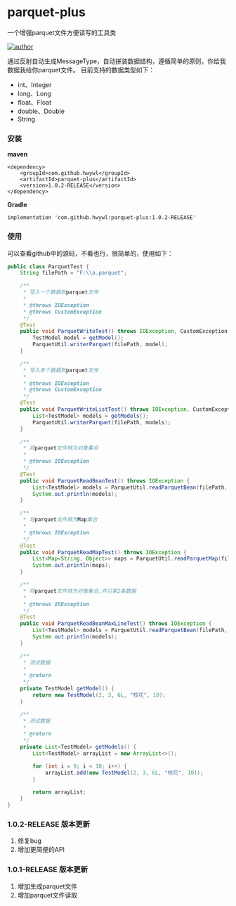 # parquet-plus
一个增强parquet文件方便读写的工具类

[![author](https://img.shields.io/badge/author-HWY-red.svg)](https://github.com/HWYWL)

通过反射自动生成MessageType，自动拼装数据结构，遵循简单的原则，你给我数据我给你parquet文件。
目前支持的数据类型如下：
- int、Integer
- long、Long
- float、Float
- double、Double
- String

### 安装
**maven**
```
<dependency>
    <groupId>com.github.hwywl</groupId>
    <artifactId>parquet-plus</artifactId>
    <version>1.0.2-RELEASE</version>
</dependency>
```

**Gradle**
```
implementation 'com.github.hwywl:parquet-plus:1.0.2-RELEASE'
```

### 使用

可以查看github中的源码，不看也行，很简单的，使用如下：
```java
public class ParquetTest {
    String filePath = "F:\\a.parquet";

    /**
     * 写入一个数据到parquet文件
     *
     * @throws IOException
     * @throws CustomException
     */
    @Test
    public void ParquetWriteTest() throws IOException, CustomException {
        TestModel model = getModel();
        ParquetUtil.writerParquet(filePath, model);
    }

    /**
     * 写入多个数据到parquet文件
     *
     * @throws IOException
     * @throws CustomException
     */
    @Test
    public void ParquetWriteListTest() throws IOException, CustomException {
        List<TestModel> models = getModels();
        ParquetUtil.writerParquet(filePath, models);
    }

    /**
     * 将parquet文件转为对象集合
     *
     * @throws IOException
     */
    @Test
    public void ParquetReadBeanTest() throws IOException {
        List<TestModel> models = ParquetUtil.readParquetBean(filePath, TestModel.class);
        System.out.println(models);
    }

    /**
     * 将parquet文件转为Map集合
     *
     * @throws IOException
     */
    @Test
    public void ParquetReadMapTest() throws IOException {
        List<Map<String, Object>> maps = ParquetUtil.readParquetMap(filePath);
        System.out.println(maps);
    }

    /**
     * 将parquet文件转为对象集合,并只拿2条数据
     *
     * @throws IOException
     */
    @Test
    public void ParquetReadBeanMaxLineTest() throws IOException {
        List<TestModel> models = ParquetUtil.readParquetBean(filePath, 2, TestModel.class);
        System.out.println(models);
    }

    /**
     * 测试数据
     *
     * @return
     */
    private TestModel getModel() {
        return new TestModel(2, 3, 6L, "校花", 10);
    }

    /**
     * 测试数据
     *
     * @return
     */
    private List<TestModel> getModels() {
        List<TestModel> arrayList = new ArrayList<>();

        for (int i = 0; i < 10; i++) {
            arrayList.add(new TestModel(2, 3, 6L, "校花", 10));
        }

        return arrayList;
    }
}
```

### 1.0.2-RELEASE 版本更新
1. 修复bug
2. 增加更简便的API

### 1.0.1-RELEASE 版本更新
1. 增加生成parquet文件
2. 增加parquet文件读取